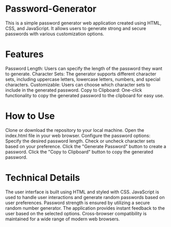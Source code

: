 # Password-Generator

This is a simple password generator web application created using HTML, CSS, and JavaScript. It allows users to generate strong and secure passwords with various customization options.

# Features

Password Length: Users can specify the length of the password they want to generate.
Character Sets: The generator supports different character sets, including uppercase letters, lowercase letters, numbers, and special characters.
Customizable: Users can choose which character sets to include in the generated password.
Copy to Clipboard: One-click functionality to copy the generated password to the clipboard for easy use.

# How to Use

Clone or download the repository to your local machine.
Open the index.html file in your web browser.
Configure the password options:
Specify the desired password length.
Check or uncheck character sets based on your preference.
Click the "Generate Password" button to create a password.
Click the "Copy to Clipboard" button to copy the generated password.

# Technical Details

The user interface is built using HTML and styled with CSS.
JavaScript is used to handle user interactions and generate random passwords based on user preferences.
Password strength is ensured by utilizing a secure random number generator.
The application provides instant feedback to the user based on the selected options.
Cross-browser compatibility is maintained for a wide range of modern web browsers.
